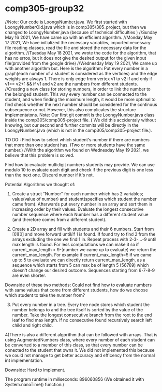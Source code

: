 # comp305-group32
//Note: Our code is LoongyNumber.java. We first started with LoongyNumberOld.java which is in comp305/305_project, but then we changed to LoongyNumber.java (because of technical difficulties )
//Sunday May 16 2021, We have came up with an efficient algorithm.
//Monday May 17 2021, We have initialized the necessary variables, imported necessary file reading classes, read the file and stored the necessary data for the algorithm.
//Tuesday May 18 2021, we wrote the code for the algorithm, that has no erros, but it does not give the desired output for the given input file(provided from the google drive)
//Wednesday May 19 2021,  We came up with another algorithm but. Here is the algorithm:
Put every number in a graph(each number of a student is considered as the vertices)
and the edge weights are always 1. There is only edge from vertex v1 to v2 if and only if v1== v2+1 && if v1 and v2 are the numbers from different students.
//Creating a new class for storing numbers, in order to link the number to the belonged student. This way every number can be connected to the student, and when finding the maximum length, it would be more optimal to find check whether the next number should be considered for the continous subsequence or not. However, this also complicates the structure implementatons.
Note: Our first git commit is the LoongyNumber.java class inside the comp305/comp305-project file. ( We did this accidentaly without knowing, but our second and further commits will be directly in the LoongyNumber.java (which is not in the comp305/comp305-project file.).


TO DO :
Find how to select which student's number if there are numbers that more than one student has. (Two or more students have the same number.) //With the algorithm we found on Wednesday May 19 2021, we believe that this problem is solved.

Find how to evaluate multidigit numbers students may provide. We can use modulo 10 to evaluate each digit and check if the previous digit is one less than the next one. Discard number if it's not.


Potential Algorithms we thought of:
1) Create a struct "Number" for each number which has 2 variables; value(value of number) and student(specifies which student the number came from). Afterwards put every number in an array and sort them in increasing order by their values. Evaluate the longest consecutive number sequence where each Number has a different student value (and therefore comes from a different student).

2) Create a 2D array and fill with students and their 6 numbers. Start from [0][0] and move forward until/if 1 is found. If found try to find 2 from the arrays excluding the one we find 1 in. Repeat process with 2-3-...-9 until max length is found. For less computations we can make it so if current_max_length > 9-(number we came up to evaluate) we return the current_max_length. For example if current_max_length=5 if we came up to 5 to evaluate we can directly return current_max_length, as a sequence which starts from 5 can max be of length 5 (56789) which doesn't change our desired outcome. Sequences starting from 6-7-8-9 are even shorter.

Downside of these two methods: Could not find how to evaluate numbers with same values that come from different students, how do we choose which student to take the number from?

3) Put every number in a tree. Every tree node stores which student the number belongs to and the tree itself is sorted by the value of the number. Take the longest consecutive  branch from the root to the end leaf to find max length. If no consecutive found recursively search left child and right child.

4)There is also a different algorithm that can be followed with arrays. That is using AugmentedNumbers class, where every number of each student can be converted to a member of this class, so that every number can be conected to the student that owns it. We did not implemented this because we could not manage to get better accuracy and efficency from the normal int implementation.

Downside: Hard to implement.

The program runtime in miliseconds: 896060856 (We obtained it with System.nanoTime() function.)
